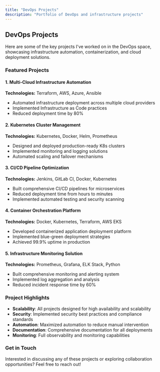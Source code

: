 ```yaml
---
title: "DevOps Projects"
description: "Portfolio of DevOps and infrastructure projects"
---
```


## DevOps Projects

Here are some of the key projects I've worked on in the DevOps space, showcasing infrastructure automation, containerization, and cloud deployment solutions.

### Featured Projects

#### 1. Multi-Cloud Infrastructure Automation
**Technologies:** Terraform, AWS, Azure, Ansible
- Automated infrastructure deployment across multiple cloud providers
- Implemented Infrastructure as Code practices
- Reduced deployment time by 80%

#### 2. Kubernetes Cluster Management
**Technologies:** Kubernetes, Docker, Helm, Prometheus
- Designed and deployed production-ready K8s clusters
- Implemented monitoring and logging solutions
- Automated scaling and failover mechanisms

#### 3. CI/CD Pipeline Optimization
**Technologies:** Jenkins, GitLab CI, Docker, Kubernetes
- Built comprehensive CI/CD pipelines for microservices
- Reduced deployment time from hours to minutes
- Implemented automated testing and security scanning

#### 4. Container Orchestration Platform
**Technologies:** Docker, Kubernetes, Terraform, AWS EKS
- Developed containerized application deployment platform
- Implemented blue-green deployment strategies
- Achieved 99.9% uptime in production

#### 5. Infrastructure Monitoring Solution
**Technologies:** Prometheus, Grafana, ELK Stack, Python
- Built comprehensive monitoring and alerting system
- Implemented log aggregation and analysis
- Reduced incident response time by 60%

### Project Highlights

- **Scalability**: All projects designed for high availability and scalability
- **Security**: Implemented security best practices and compliance standards
- **Automation**: Maximized automation to reduce manual intervention
- **Documentation**: Comprehensive documentation for all deployments
- **Monitoring**: Full observability and monitoring capabilities

### Get in Touch

Interested in discussing any of these projects or exploring collaboration opportunities? Feel free to reach out!